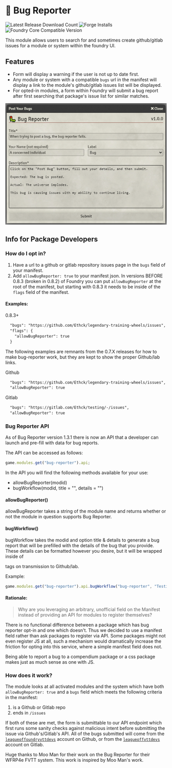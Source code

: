 # :bug: Bug Reporter

![Latest Release Download Count](https://img.shields.io/badge/dynamic/json?label=Downloads@latest&query=assets%5B1%5D.download_count&url=https%3A%2F%2Fapi.github.com%2Frepos%2FLeague-of-Foundry-Developers%2Fbug-reporter%2Freleases%2Flatest)
![Forge Installs](https://img.shields.io/badge/dynamic/json?label=Forge%20Installs&query=package.installs&suffix=%25&url=https%3A%2F%2Fforge-vtt.com%2Fapi%2Fbazaar%2Fpackage%2Fbug-reporter&colorB=4aa94a)
![Foundry Core Compatible Version](https://img.shields.io/badge/dynamic/json.svg?url=https%3A%2F%2Fraw.githubusercontent.com%2FLeague-of-Foundry-Developers%2Fbug-reporter%2Fmaster%2FModule%2Fmodule.json&label=Foundry%20Version&query=$.compatibleCoreVersion&colorB=orange)

This module allows users to search for and sometimes create github/gitlab issues for a module or system within the foundry UI.

## Features
- Form will display a warning if the user is not up to date first.
- Any module or system with a compatible `bugs` url in the manifest will display a link to the module's github/gitlab issues list will be displayed.
- For opted-in modules, a form within Foundry will submit a bug report after first searching that package's issue list for similar matches.

![The Bug Submission Form](/form-flow.png)

## Info for Package Developers

### How do I opt in?
1. Have a url to a github or gitlab repository issues page in the `bugs` field of your manifest.
2. Add `allowBugReporter: true` to your manifest json. In versions BEFORE 0.8.3 (broken in 0.8.2) of Foundry you can put `allowBugReporter` at the root of the manifest, but starting with 0.8.3 it needs to be inside of the `flags` field of the manifest.

#### Examples:

0.8.3+
```md
  "bugs": "https://github.com/Ethck/legendary-training-wheels/issues",
  "flags": {
    "allowBugReporter": true
  }
```

The following examples are remnants from the 0.7.X releases for how to make bug-reporter work, but they are kept to show the proper Github/lab links.

Github
```md
  "bugs": "https://github.com/Ethck/legendary-training-wheels/issues",
  "allowBugReporter": true
```

Gitlab
```md
  "bugs": "https://gitlab.com/Ethck/testing/-/issues",
  "allowBugReporter": true
```

### Bug Reporter API

As of Bug Reporter version 1.3.1 there is now an API that a developer can launch and pre-fill with data for bug reports.

The API can be accessed as follows:

```js
game.modules.get("bug-reporter").api;
```

In the API you will find the following methods available for your use:

- allowBugReporter(modid)
- bugWorkflow(modid, title = "", details = "")

#### allowBugReporter()

allowBugReporter takes a string of the module name and returns whether or not the module in question supports Bug Reporter.

#### bugWorkflow()
bugWorkflow takes the modid and option title & details to generate a bug report that will be prefilled with the details of the bug that you provide. These details can be formatted however you desire, but it will be wrapped inside of <summary> tags on transmission to Github/lab.

Example:
```js
game.modules.get("bug-reporter").api.bugWorkflow("bug-reporter", "Testing the API", "Here are my auto-generated details, perhaps even an error message");
```

#### Rationale:
> Why are you leveraging an arbitrary, unofficial field on the Manifest instead of providing an API for modules to register themselves?

There is no functional difference between a package which has bug reporter opt-in and one which doesn't. Thus we decided to use a manifest field rather than ask packages to register via API. Some packages might not even register JS at all, such a mechanism would dramatically increase the friction for opting into this service, where a simple manifest field does not.

Being able to report a bug to a compendium package or a css package makes just as much sense as one with JS.


### How does it work?

The module looks at all activated modules and the system which have both `allowBugReporter: true` and a `bugs` field which meets the following criteria in the manifest:
1. is a Github or Gitlab repo
2. ends in `/issues`

If both of these are met, the form is submittable to our API endpoint which first runs some sanity checks against malicious intent before submitting the issue via Github's/Gitlab's API. All of the bugs submitted will come from the [`leagueoffoundryvttdevs`](https://github.com/leagueoffoundryvttdevs) account on Github, or from the [`leagueoffvttdevs`](https://gitlab.com/leagueoffvttdevs) account on Gitlab.



Huge thanks to Moo Man for their work on the Bug Reporter for their WFRP4e FVTT system. This work is inspired by Moo Man's work.

